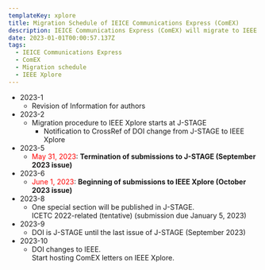 ```yaml
---
templateKey: xplore
title: Migration Schedule of IEICE Communications Express (ComEX)
description: IEICE Communications Express (ComEX) will migrate to IEEE Xplore according to the schedule below.
date: 2023-01-01T00:00:57.137Z
tags:
  - IEICE Communications Express
  - ComEX
  - Migration schedule
  - IEEE Xplore
---
```


- 2023-1
  - Revision of Information for authors
- 2023-2
  - Migration procedure to IEEE Xplore starts at J-STAGE
    - Notification to CrossRef of DOI change from J-STAGE to IEEE Xplore
- 2023-5
  - <span style="color: red; ">May 31, 2023</span>: **Termination of submissions to J-STAGE (September 2023 issue)**
- 2023-6
  - <span style="color: red; ">June 1, 2023</span>: **Beginning of submissions to IEEE Xplore (October 2023 issue)**
- 2023-8
  - One special section will be published in J-STAGE.<br />
    ICETC 2022-related (tentative) (submission due January 5, 2023)
- 2023-9
  - DOI is J-STAGE until the last issue of J-STAGE (September 2023)
- 2023-10
  - DOI changes to IEEE.<br />
    Start hosting ComEX letters on IEEE Xplore.
